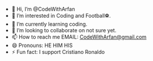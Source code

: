 - 👋 Hi, I’m @CodeWithArfan
- 👀 I’m interested in Coding and Football⚽.
- 🌱 I’m currently learning coding.
- 💞️ I’m looking to collaborate on not sure yet.
- 📫 How to reach me EMAIL: CodeWithArfan@gmail.com
- 😄 Pronouns: HE HIM HIS
- ⚡ Fun fact: I support Cristiano Ronaldo

<!---
CodeWithArfan/CodeWithArfan is a ✨ special ✨ repository because its `README.md` (this file) appears on your GitHub profile.
You can click the Preview link to take a look at your changes.
--->
